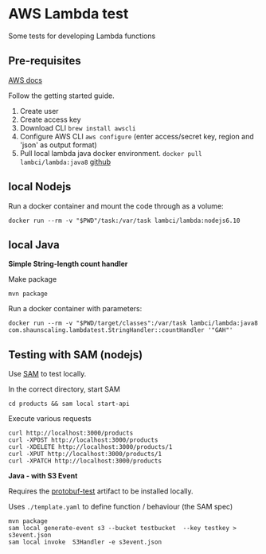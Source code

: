 AWS Lambda test
===============

Some tests for developing Lambda functions

Pre-requisites
--------------

[AWS docs](https://docs.aws.amazon.com/lambda/latest/dg/setup.html)

Follow the getting started guide.

1.	Create user
2.	Create access key
3.	Download CLI `brew install awscli`
4.	Configure AWS CLI `aws configure` (enter access/secret key, region and 'json' as output format)
5.	Pull local lambda java docker environment. `docker pull lambci/lambda:java8` [github](https://github.com/lambci/docker-lambda)

local Nodejs
------------

Run a docker container and mount the code through as a volume:

```
docker run --rm -v "$PWD"/task:/var/task lambci/lambda:nodejs6.10
```

local Java
----------

**Simple String-length count handler**

Make package

```
mvn package
```

Run a docker container with parameters:

```
docker run --rm -v "$PWD/target/classes":/var/task lambci/lambda:java8 com.shaunscaling.lambdatest.StringHandler::countHandler '"GAH"'
```

Testing with SAM (nodejs)
-------------------------

Use [SAM](https://docs.aws.amazon.com/lambda/latest/dg/test-sam-local.html) to test locally.

In the correct directory, start SAM

```
cd products && sam local start-api
```

Execute various requests

```
curl http://localhost:3000/products
curl -XPOST http://localhost:3000/products
curl -XDELETE http://localhost:3000/products/1
curl -XPUT http://localhost:3000/products/1
curl -XPATCH http://localhost:3000/products
```

**Java - with S3 Event**

Requires the [protobuf-test](https://github.com/sscaling/protobuf-test) artifact to be installed locally.

Uses `./template.yaml` to define function / behaviour (the SAM spec)

```
mvn package
sam local generate-event s3 --bucket testbucket  --key testkey > s3event.json
sam local invoke  S3Handler -e s3event.json
```
